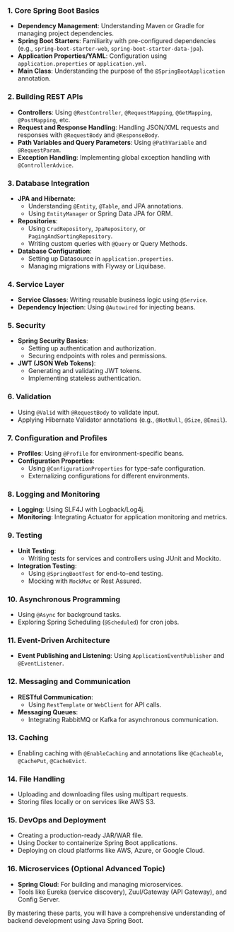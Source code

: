 ### 1. **Core Spring Boot Basics**
   - **Dependency Management**: Understanding Maven or Gradle for managing project dependencies.
   - **Spring Boot Starters**: Familiarity with pre-configured dependencies (e.g., `spring-boot-starter-web`, `spring-boot-starter-data-jpa`).
   - **Application Properties/YAML**: Configuration using `application.properties` or `application.yml`.
   - **Main Class**: Understanding the purpose of the `@SpringBootApplication` annotation.

### 2. **Building REST APIs**
   - **Controllers**: Using `@RestController`, `@RequestMapping`, `@GetMapping`, `@PostMapping`, etc.
   - **Request and Response Handling**: Handling JSON/XML requests and responses with `@RequestBody` and `@ResponseBody`.
   - **Path Variables and Query Parameters**: Using `@PathVariable` and `@RequestParam`.
   - **Exception Handling**: Implementing global exception handling with `@ControllerAdvice`.

### 3. **Database Integration**
   - **JPA and Hibernate**:
     - Understanding `@Entity`, `@Table`, and JPA annotations.
     - Using `EntityManager` or Spring Data JPA for ORM.
   - **Repositories**:
     - Using `CrudRepository`, `JpaRepository`, or `PagingAndSortingRepository`.
     - Writing custom queries with `@Query` or Query Methods.
   - **Database Configuration**:
     - Setting up Datasource in `application.properties`.
     - Managing migrations with Flyway or Liquibase.

### 4. **Service Layer**
   - **Service Classes**: Writing reusable business logic using `@Service`.
   - **Dependency Injection**: Using `@Autowired` for injecting beans.

### 5. **Security**
   - **Spring Security Basics**:
     - Setting up authentication and authorization.
     - Securing endpoints with roles and permissions.
   - **JWT (JSON Web Tokens)**:
     - Generating and validating JWT tokens.
     - Implementing stateless authentication.

### 6. **Validation**
   - Using `@Valid` with `@RequestBody` to validate input.
   - Applying Hibernate Validator annotations (e.g., `@NotNull`, `@Size`, `@Email`).

### 7. **Configuration and Profiles**
   - **Profiles**: Using `@Profile` for environment-specific beans.
   - **Configuration Properties**:
     - Using `@ConfigurationProperties` for type-safe configuration.
     - Externalizing configurations for different environments.

### 8. **Logging and Monitoring**
   - **Logging**: Using SLF4J with Logback/Log4j.
   - **Monitoring**: Integrating Actuator for application monitoring and metrics.

### 9. **Testing**
   - **Unit Testing**:
     - Writing tests for services and controllers using JUnit and Mockito.
   - **Integration Testing**:
     - Using `@SpringBootTest` for end-to-end testing.
     - Mocking with `MockMvc` or Rest Assured.

### 10. **Asynchronous Programming**
   - Using `@Async` for background tasks.
   - Exploring Spring Scheduling (`@Scheduled`) for cron jobs.

### 11. **Event-Driven Architecture**
   - **Event Publishing and Listening**: Using `ApplicationEventPublisher` and `@EventListener`.

### 12. **Messaging and Communication**
   - **RESTful Communication**:
     - Using `RestTemplate` or `WebClient` for API calls.
   - **Messaging Queues**:
     - Integrating RabbitMQ or Kafka for asynchronous communication.

### 13. **Caching**
   - Enabling caching with `@EnableCaching` and annotations like `@Cacheable`, `@CachePut`, `@CacheEvict`.

### 14. **File Handling**
   - Uploading and downloading files using multipart requests.
   - Storing files locally or on services like AWS S3.

### 15. **DevOps and Deployment**
   - Creating a production-ready JAR/WAR file.
   - Using Docker to containerize Spring Boot applications.
   - Deploying on cloud platforms like AWS, Azure, or Google Cloud.

### 16. **Microservices (Optional Advanced Topic)**
   - **Spring Cloud**: For building and managing microservices.
   - Tools like Eureka (service discovery), Zuul/Gateway (API Gateway), and Config Server.

By mastering these parts, you will have a comprehensive understanding of backend development using Java Spring Boot.